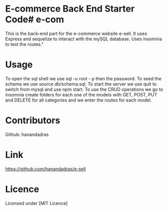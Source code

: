 # E-commerce Back End Starter Code# e-com
This is the back-end part for the e-commerce website e-sell.
It uses Express and sequelize to interact with the mySQL database.
Uses insomnia to test the routes."


# Usage
To open the sql shell we use sql -u root - p then the password.
To seed the schema we use source db/schema.sql.
To start the server we use quit to switch from mysql and use npm start.
To use the CRUD operations we go to insomnia create folders for each one of the models with GET, POST, PUT and DELETE for all categories and we enter the routes for each model.


# Contributors
Github: hanandadras

# Link

https://github.com/hanandadras/e-sell

# Licence
Licensed under [MIT Licence] 